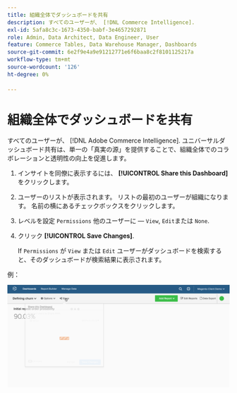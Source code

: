 ```yaml
---
title: 組織全体でダッシュボードを共有
description: すべてのユーザーが、 [!DNL Commerce Intelligence].
exl-id: 5afa8c3c-1673-4350-babf-3e4657292871
role: Admin, Data Architect, Data Engineer, User
feature: Commerce Tables, Data Warehouse Manager, Dashboards
source-git-commit: 6e2f9e4a9e91212771e6f6baa8c2f8101125217a
workflow-type: tm+mt
source-wordcount: '126'
ht-degree: 0%

---
```


# 組織全体でダッシュボードを共有

すべてのユーザーが、 [!DNL Adobe Commerce Intelligence]. ユニバーサルダッシュボード共有は、単一の「真実の源」を提供することで、組織全体でのコラボレーションと透明性の向上を促進します。

1. インサイトを同僚に表示するには、 **[!UICONTROL Share this Dashboard]** をクリックします。

1. ユーザーのリストが表示されます。 リストの最初のユーザーが組織になります。 名前の横にあるチェックボックスをクリックします。

1. レベルを設定 `Permissions` 他のユーザーに — `View`, `Edit`または `None`.

1. クリック **[!UICONTROL Save Changes]**.

   If `Permissions` が `View` または `Edit` ユーザーがダッシュボードを検索すると、そのダッシュボードが検索結果に表示されます。

例：

![ダッシュボードを共有](../../assets/share.gif)<!--{: width="675" height="311"}-->

